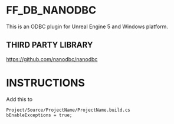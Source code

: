 # FF_DB_NANODBC
This is an ODBC plugin for Unreal Engine 5 and Windows platform.

## THIRD PARTY LIBRARY
https://github.com/nanodbc/nanodbc

# INSTRUCTIONS
Add this to 
```
Project/Source/ProjectName/ProjectName.build.cs
bEnableExceptions = true;
```
